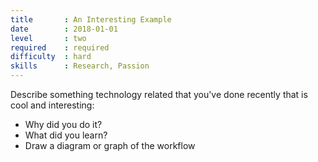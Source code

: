 ```yaml
---
title       : An Interesting Example
date        : 2018-01-01
level       : two
required    : required
difficulty  : hard
skills      : Research, Passion
---
```


Describe something technology related that you've done recently that is cool and interesting:

- Why did you do it?
- What did you learn?
- Draw a diagram or graph of the workflow
